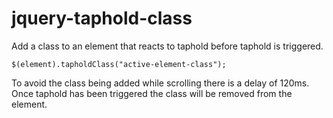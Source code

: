 jquery-taphold-class
====================

Add a class to an element that reacts to taphold before taphold is triggered.

    $(element).tapholdClass("active-element-class");

To avoid the class being added while scrolling there is a delay of 120ms.
Once taphold has been triggered the class will be removed from the element.
